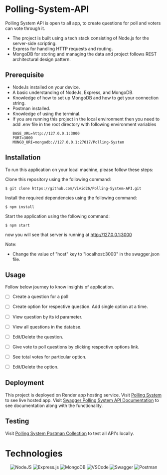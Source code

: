 # Polling-System-API

Polling System API is open to all app, to create questions for poll and voters can vote through it.
- The project is built using a tech stack consisting of Node.js for the server-side scripting.
- Express for handling HTTP requests and routing.
- MongoDB for storing and managing the data and project follows REST architectural design pattern.

## Prerequisite

- NodeJs installed on your device.
- A basic understanding of NodeJs, Express, and MongoDB.
- Knowledge of how to set up MongoDB and how to get your connection string.
- Postman installed.
- Knowledge of using the terminal.
- If you are running this project in the local environment then you need to add .env file in tne root directory with following environment variables
  ```
  BASE_URL=http://127.0.0.1:3000
  PORT=3000
  MONGO_URI=mongodb://127.0.0.1:27017/Polling-System

  ```

## Installation

To run this application on your local machine, please follow these steps:

Clone this repository using the following command:
```
$ git clone https://github.com/Vivid26/Polling-System-API.git
```
Install the required dependencies using the following command:
```
$ npm install 
```
Start the application using the following command:
```
$ npm start 
```
now you will see that server is running at http://127.0.0.1:3000

Note:
- Change the value of "host" key to "localhost:3000" in the swagger.json file.

## Usage

Follow below journey to know insights of application.

- [ ] Create a question for a poll
- [ ] Create option for respective question. Add single option at a time.
- [ ] View question by its id parameter.
- [ ] View all questions in the databse.
- [ ] Edit/Delete the question.
- [ ] Give vote to poll questions by clicking respective options link.
- [ ] See total votes for particular option.
- [ ] Edit/Delete the option.


## Deployment

This project is deployed on Render app hosting service. 
Visit [Polling System](https://polling-system-api-s9fj.onrender.com/) to see live hosted app.
Visit [Swagger Polling System API Documentation](https://polling-system-api-s9fj.onrender.com/polling-system-api-documentation) to see documentation along with the functionality.

## Testing
Visit [Polling System Postman Collection](https://www.postman.com/altimetry-observer-9841706/workspace/testing/collection/32894574-34d29b8a-bf07-45d9-9c90-84f7c871ed97?action=share&creator=32894574) to test all API's locally.

# Technologies

<div align="center">

![NodeJS](https://img.shields.io/badge/node.js-6DA55F?style=for-the-badge&logo=node.js&logoColor=white)
![Express.js](https://img.shields.io/badge/express.js-%23404d59.svg?style=for-the-badge&logo=express&logoColor=%2361DAFB)
![MongoDB](https://img.shields.io/badge/MongoDB-%234ea94b.svg?style=for-the-badge&logo=mongodb&logoColor=white)
![VSCode](https://img.shields.io/badge/VSCode-007ACC?style=for-the-badge&logo=visualstudiocode&logoColor=white)
![Swagger](https://img.shields.io/badge/swagger-85EA2D?style=for-the-badge&logo=swagger&logoColor=white)
![Postman](https://img.shields.io/badge/postman-FF6C37?style=for-the-badge&logo=postman&logoColor=white)

</div>